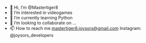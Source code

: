 - 👋 Hi, I’m @Mastertiger8
- 👀 I’m interested in videogames
- 🌱 I’m currently learning Python
- 💞️ I’m looking to collaborate on ...
- 📫 How to reach me mastertiger8.joysors@gmail.com
     Instagram: @joysors_developers

<!---
Mastertiger8/Mastertiger8 is a ✨ special ✨ repository because its `README.md` (this file) appears on your GitHub profile.
You can click the Preview link to take a look at your changes.
--->
